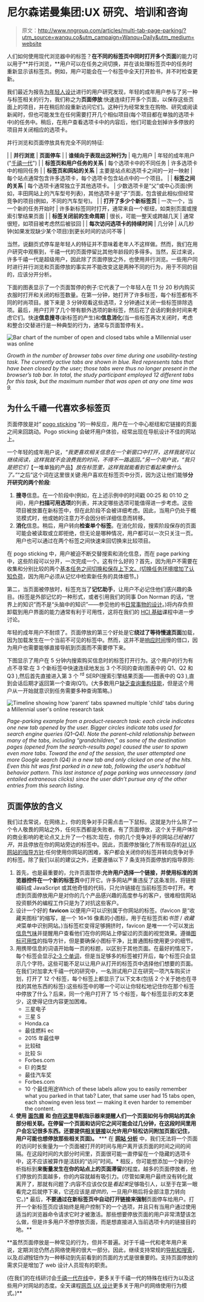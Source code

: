 # 尼尔森诺曼集团:UX 研究、培训和咨询

> 原文：<http://www.nngroup.com/articles/multi-tab-page-parking/?utm_source=wanqu.co&utm_campaign=Wanqu+Daily&utm_medium=website>



人们如何使用现代浏览器中的标签？**在不同的标签页中同时打开多个页面**的能力可以用于**并行浏览，**用户可以在任务之间切换，并在该处理标签页中的任务时重新显示该标签页。例如，用户可能会在一个标签中全天打开脸书，并不时检查更新。

我们最近为报告[为年轻人设计](/reports/designing-for-young-adults/)进行的用户研究发现，年轻的成年用户参与了另一种与标签相关的行为，我们称之为**页面停放**:快速连续打开多个页面，以保存这些页面上的项目，并在稍后阶段重新访问它们。这种行为经常发生在购物、研究或阅读新闻时，但也可能发生在任何需要打开几个相似项目(每个项目都在单独的选项卡中)的任务中。稍后，在用户查看选项卡中的内容后，他们可能会划掉许多停放的项目并关闭相应的选项卡。

并行浏览和页面停放具有完全不同的特征:

|  | **并行浏览** | **页面停车** |
| **谁倾向于表现出这种行为** | 电力用户 | 年轻的成年用户("[千禧一代](https://www.nngroup.com/articles/millennials-digital-natives/)") |
| **标签页和用户任务的关系** | 每个选项卡中的不同任务 | 许多选项卡中的相同任务 |
| **标签页和网站的关系** | 主要是站点和选项卡之间的一对一映射 | 每个站点通常包含许多选项卡，每个选项卡包含站点中的一个项目。 |
| **标签之间的关系** | 每个选项卡通常独立于其他选项卡。 | 少数选项卡是“父”或中心页面(例如，丰田网站上的汽车型号列表)，其他选项卡是“子”页面，包含彼此相似但经常竞争的项目(例如，不同的汽车型号)。 |
| **打开了多少个新标签页** | 一次一个，当一个新的任务开始时 | 许多新标签同时打开，通常来自一个枢纽，如类别页面或搜索引擎结果页面 |
| **标签关闭前的生命周期** | 很长，可能一整天或跨越几天 | 通常很短，如项目被考虑然后被驳回 |
| **每次访问选项卡的持续时间** | 几分钟 | 从几秒钟(如果发现缺少某个项目)到更长时间的访问不等 |

当然，说翻页式停车是年轻人的特征并不意味着老年人不这样做。然而，我们在用户研究中观察到，千禧一代的页面停留比其他年龄段的多得多。当然，反过来说，许多千禧一代是超级用户，因此除了页面停放之外，也使用并行浏览。一些用户同时进行并行浏览和页面停放的事实并不能改变这是两种不同的行为，用于不同的目的，应该分开分析。

下面的图表显示了一个页面暂停的例子:它代表了一个年轻人在 11 分 20 秒内购买衣服时打开和关闭的标签数量。在第一分钟，她打开了许多标签，每个标签都有不同的时尚项目。接下来是 3 分钟观看这些选项，2 分钟通过关闭一些标签排除选项。最后，用户打开了几个带有额外选项的新标签，然后花了会话的剩余时间来考虑它们。快速**信息搜寻**(新标签的产生)和**信息消化**(当一些标签再次关闭时，考虑和整合)交替进行是一种典型的行为，通常与页面暂停有关。

![Bar chart of the number of open and closed tabs while a Millennial user was online](img/6d99369d7cc935268439621b9407e17e.png)

*Growth in the number of browser tabs over time during one usability-testing task. The currently active tabs are shown in blue. Red represents tabs that have been closed by the user; those tabs were thus no longer present in the browser’s tab bar. In total, the study participant employed 12 different tabs for this task, but the maximum number that was open at any one time was 9.*



## 为什么千禧一代喜欢多标签页

页面停放是对“ [pogo sticking](/articles/pogo-sticking/) ”的一种反应，用户在一个中心枢纽和它链接的页面之间来回跳动。Pogo sticking 会破坏用户体验，经常出现在导航设计不佳的网站上。

一个年轻的成年用户说，*“我更喜欢相关信息在一个新窗口中打开，这样我就可以继续阅读，这样我就不会浪费我的时间，不得不一路返回。”*另一个用户说，*“我只是把它们*【一堆单独的产品】*放在标签里，这样我就能看到它看起来像什么了。”*“之后”这个词在这里很关键:用户喜欢在标签页中分页，因为这让他们能够**分开研究的两个阶段**:

1.  **搜寻**信息。在一个阶段中(例如，在上述示例中的时间戳 00:25 和 01:10 之间)，用户**扫描可用选项**的列表，并决定哪些选项可能值得进一步考虑。这些项目被放置在新标签中，但在此阶段不会被详细考虑。因此，当用户仍处于概览模式时，他或她的注意力不会因分析详细信息而转移。
2.  **消化**信息。稍后，用户转向**检查单个标签**。在消化阶段，搜索阶段保存的页面可能会被读取或立即拒绝，但无论是哪种情况，用户都可以一次只关注一页。用户也可以通过在两个标签之间快速来回切换来比较项目。

在 pogo sticking 中，用户被迫不断交替搜索和消化信息，而在 page parking 中，这些阶段可以分开，一次完成一个。这有什么好的？首先，因为用户不需要在收集和分别比较的两个[基本任务之间切换和保存上下文。(切换任务环境](/articles/the-3cs-of-critical-web-use-collect-compare-choose/)[增加了认知负荷](/articles/minimize-cognitive-load/)，因为用户必须从记忆中检索新任务的具体细节。)

第二，当页面被停放时，标签充当了**记忆助手**，让用户不必记住他们感兴趣的条目。(标签是外部记忆的一种形式，或者引用我们的同事 Don Norman 的话，“世界上的知识”而不是“头脑中的知识”——参见他的书[日常事物的设计](/books/design-everyday-things-revised/)。)将内存负担卸载到用户界面的能力通常有利于可用性，这将在我们的 [HCI 基础](/courses/hci/)课程中进一步讨论。

年轻的成年用户不耐烦了。页面停放的第三个好处是它**绕过了等待慢速页面**加载，因为加载发生在一个当前不可见的标签中。然而，这并不是[响应时间](/articles/website-response-times/)慢的借口，因为用户也需要能够直接导航到页面而不需要停下来。

下图显示了用户在 5 分钟内搜索购买信息时的标签打开行为。这个用户的行为有点不寻常:在 3 个新标签中快速连续地发出 3 个不同的查询(图表中的 Q1、Q2 和 Q3 ),然后首先直接进入第 3 个 <sup>rd</sup> SERP(搜索引擎结果页面——图表中的 Q3 ),直到会话后期才返回第一个查询(Q1)。(大多数用户[缺乏查询重构技能](/articles/incompetent-search-skills/)，但是这个用户从一开始就意识到任务需要多种查询策略。)

![Timeline showing how 'parent' tabs spawned multiple 'child' tabs during a Millennial user's online research task](img/708c3842190e0c5da22be7840bae1a1a.png)

*Page-parking example from a product-research task: each circle indicates one new tab opened by the user. Bigger circles indicate tabs used for search engine queries (Q1–Q4). Note the parent–child relationship between many of the tabs, including “grandchildren,” as some of the destination pages (opened from the search-results page) caused the user to spawn even more tabs. Toward the end of the session, the user attempted one more Google search (Q4) in a new tab and only clicked on one of the hits. Even this hit was first parked in a new tab, following the user’s habitual behavior pattern. This last instance of page parking was unnecessary (and entailed extraneous clicks) since the user didn’t pursue any of the other entries from this search listing.*



## 页面停放的含义

我们过去常说，在网络上，你的竞争对手只需点击一下鼠标。这就是为什么除了一个令人敬畏的网站之外，任何东西都是失败者。有了页面停放，这个关于用户体验的商业影响的老论点又上升了一个档次:现在，你的几个竞争对手的网站*已经被打开*，并且停放在你的网站旁边的标签中。因此，页面停放强化了所有现存的[对 UX 网站的指导方针](/courses/web-ux-design-guidelines/):任何使用你网站的困难，客户都会关闭你的标签并转向竞争对手的标签。除了我们以前的建议之外，还要遵循以下 7 条支持页面停放的指导原则:

1.  首先，也是最重要的，允许页面暂停:**允许用户选择一个链接，并使用标准的浏览器控件在一个新的标签页**中打开它。许多网站严重违反了这条准则，将链接编码成 JavaScript 或其他奇怪的代码，只允许链接在当前标签页中打开。考虑到页面停放用户是对你的几个产品感兴趣的高度参与的客户，很难相信网站投资额外的编程工作只是为了对抗这些客户。
2.  设计一个好的 **favicon** 以便用户可以识别属于你网站的标签。(favicon 是“收藏夹图标”的缩写，是一个 16×16 像素的小图标，用于在标签页和*书签* / *收藏夹*菜单中识别网站。)当标签栏变得足够拥挤时，favicon 是唯一一个可以发出[信息气味](/articles/information-scent/)并提醒用户查看他们在你的网站上停留过的页面的视觉效果。遵循[图标可用性](/articles/icon-usability/)的指导方针，但是要确保小图标干净，比普通图标使用更少的细节。
3.  用携带信息的词语开始每一页的标题，以区别于其他页面。在最好的情况下，每个标签会显示[2-3 个单词](/articles/first-2-words-a-signal-for-scanning/)，但是当足够多的标签被打开后，每个标签只会显示几个字符。这些可能不足以让用户从打开的标签页中选择他们想要的页面。在我们对加拿大千禧一代的研究中，一名测试用户正在研究一项汽车购买计划，打开了 12 个标签，每个标签上都显示了以下文本(包括 2 个关于她也在寻找的其他东西的标签):这些标签中的哪一个可以让你轻松地记住你在那个标签中停放了什么？后来，同一个用户打开了 15 个标签，每个标签显示的文本更少，这使得记住内容更加困难。
    *   三星电子
    *   三星 S
    *   Honda.ca
    *   最佳燃料 ec
    *   2015 年最佳甲
    *   比较硅
    *   比较 Si
    *   Forbes.com
    *   El 的类型
    *   最佳汽车奖
    *   Forbes.com
    *   10 个最佳用途Which of these labels allow you to easily remember what you parked in that tab? Later, that same user had 15 tabs open, each showing even less text — making it even harder to remember the content.
4.  **使用** [**面包屑**](/articles/breadcrumb-navigation-useful/) **和** [**你在这里**](/articles/navigation-you-are-here/)**导航指示器来提醒人们一个页面如何与你网站的其余部分相关联。在停留一个页面和访问它之间可能会过几分钟，在这段时间里用户会忘记很多东西。还要提供[相关链接](/articles/related-content-pageviews/)以允许用户轻松访问附加页面(记住，用户可能也想停放那些相关页面)。**
***   在 [**网站** **分析**](/articles/analytics-user-experience/) 中，我们无法将一个页面的访问时长衡量为一个页面被打开的时间与用户离开该页面的时间之间的间隔。在这段时间的大部分时间里，页面很可能一直停留在一个隐藏的选项卡中，这不应该被算作是活跃的“访问”时间。*   相反，你可能想添加一个新的分析指标到**来衡量发生在你的站点上的页面滞留**的程度。越多的页面停放者，他们停放的页面越多，你的内容就越有吸引力。(尽管如果用户最终没有转化就离开了，那就有问题了:内容不应该仅仅是*看起来*足够吸引人，以至于在第一眼看完之后就停下来，它还应该是*提供的*，一旦用户稍后将全部注意力转向它。)*   最后，**不要通过在新标签页中自动打开链接来强制**页面停车给用户。打开一个新标签页应该始终是用户控制下的一个选项，并且只有当用户通过使用适当的浏览器命令请求它时才被激活。那些想要停放页面的用户非常清楚该怎么做，但是许多用户不想停放页面，而是想直接进入当前选项卡内的链接目的地。**

 **虽然页面停放是一种常见的行为，但并不普遍。对于千禧一代和老年用户来说，定期浏览仍然占网络使用的很大一部分。因此，继续支持常规的[导航和搜索](/articles/search-not-enough/)，以及*后退*按钮作为一种移动到先前看到的页面的方式是很重要的。支持页面停放的需求只是增加了 web 设计人员现有的职责。

(在我们的在线研讨会[千禧一代在线](https://www.nngroup.com/online-seminars/millennials-online/)中，更多关于千禧一代的特殊在线行为以及这些用户对网站的态度。全天课程[网页 UX 设计](https://www.nngroup.com/courses/web-page-design/)更多关于用户的网络使用行为模式。)** 